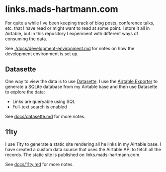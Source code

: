 # links.mads-hartmann.com

For quite a while I've been keeping track of blog posts, conference talks, etc. that I have read or might want to read at some point. I store it all in Airtable, but in this repository I experiment with different ways of consuming the data.

See [./docs/development-environment.md](./docs/development-environment.md) for notes on how the development environment is set up.

## Datasette

One way to view the data is to use [Datasette](https://datasette.io/). I use the [Airtable Exporter](https://datasette.io/tools/airtable-export) to generate a SQLite database from my Airtable base and then use Datasette to explore the data:

- Links are queryable using SQL
- Full-text search is enabled

See [docs/datasette.md](./docs/datasette.md) for more notes.

## 11ty

I use 11ty to generate a static site rendering all he links in my Airtable base. I have created a custom data source that uses the Airtable API to fetch all the records. The static site is published on links.mads-hartmann.com.

See [docs/11ty.md](./docs/11ty.md) for more notes.